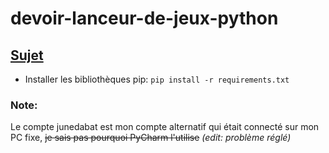 # devoir-lanceur-de-jeux-python
## [Sujet](https://github.com/gombert-j/devoir-lanceur-de-jeux-python/blob/main/python-sujet-tp-note.pdf)

- Installer les bibliothèques pip: 
```pip install -r requirements.txt```

### Note:
Le compte junedabat est mon compte alternatif qui était connecté sur mon PC fixe, ~~je sais pas pourquoi PyCharm l'utilise~~
*(edit: problème réglé)*
